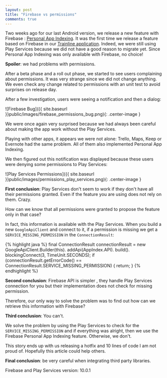 ```yaml
---
layout: post
title: "Firebase vs permissions"
comments: true
---
```


Two weeks ago for our last Android version, we release a new feature with Firebase : [Personal App Indexing](https://firebase.google.com/docs/app-indexing/android/personal-content). It was the first time we release a feature based on Firebase in our [Trainline application](https://play.google.com/store/apps/details?id=com.capitainetrain.android). Indeed, we were still using Play Services because we did not have a good reason to migrate yet. Since Personal App Indexing was only available with Firebase, no choice!

**Spoiler**: we had problems with permissions.

<!-- more -->

After a beta phase and a roll out phase, we started to see users complaining about permissions. It was very strange since we did not change anything. We even check any change related to permissions with an unit test to avoid surprises on release day.

After a few investigation, users were seeing a notification and then a dialog:


![Firebase Bug]({{ site.baseurl }}public/images/firebase_permissions_bug.png){: .center-image }


We were once again very surprised because we had always been careful about making the app work without the Play Services.

Playing with other apps, it appears we were not alone: Trello, Maps, Keep or Evernote had the same problem. All of them also implemented Personal App Indexing.

We then figured out this notification was displayed because these users were denying some permissions to Play Services:


![Play Services Permissions]({{ site.baseurl }}public/images/permissions_play_services.png){: .center-image }


**First conclusion**: Play Services don't seem to work if they don't have all their permissions granted. Even if the feature you are using does not rely on them. Crazy.

How can we know that all permissions were granted to propose the feature only in that case?

In fact, this information is available with the Play Services. When you build a new `GoogleApiClient` and connect to it, if a permission is missing we get a `SERVICE_MISSING_PERMISSION` in the `ConnectionResult`:

{% highlight java %}
final ConnectionResult connectionResult = new GoogleApiClient.Builder(this).
                addApi(AppIndex.API).
                build().
                blockingConnect(3, TimeUnit.SECONDS);
        if (connectionResult.getErrorCode() == ConnectionResult.SERVICE_MISSING_PERMISSION) {
            return;
        }
{% endhighlight %}

**Second conclusion**: Firebase API is simpler , they handle Play Services connection for you but their implementation does not check for missing permission.

Therefore, our only way to solve the problem was to find out how can we retrieve this information with Firebase?

**Third conclusion**: You can't.

We solve the problem by using the Play Services to check for the `SERVICE_MISSING_PERMISSION` and if everything was alright, then we use the Firebase Personal App Indexing feature. Otherwise, we don't.

This story ends up with us releasing a hotfix and 10 lines of code I am not proud of. Hopefully this article could help others.

**Final conclusion**: be very careful when integrating third party libraries.

Firebase and Play Services version: 10.0.1
